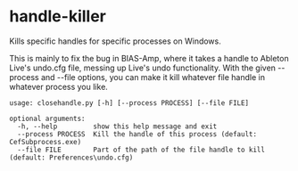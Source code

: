 # handle-killer
Kills specific handles for specific processes on Windows.

This is mainly to fix the bug in BIAS-Amp, where it takes a handle to Ableton Live's undo.cfg file, messing up Live's undo functionality.
With the given --process and --file options, you can make it kill whatever file handle in whatever process you like.

```
usage: closehandle.py [-h] [--process PROCESS] [--file FILE]

optional arguments:
  -h, --help         show this help message and exit
  --process PROCESS  Kill the handle of this process (default: CefSubprocess.exe)
  --file FILE        Part of the path of the file handle to kill (default: Preferences\undo.cfg)
```
